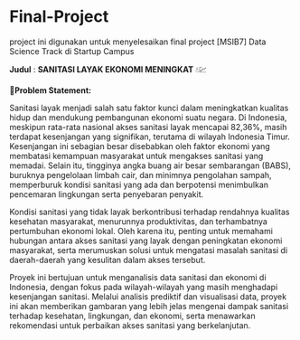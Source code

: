 # Final-Project

project ini digunakan untuk menyelesaikan final project [MSIB7] Data Science Track di Startup Campus

**Judul** : **SANITASI LAYAK EKONOMI MENINGKAT** 💧💹


📢**Problem Statement:**

Sanitasi layak menjadi salah satu faktor kunci dalam meningkatkan kualitas hidup dan mendukung pembangunan ekonomi suatu negara. Di Indonesia, meskipun rata-rata nasional akses sanitasi layak mencapai 82,36%, masih terdapat kesenjangan yang signifikan, terutama di wilayah Indonesia Timur. Kesenjangan ini sebagian besar disebabkan oleh faktor ekonomi yang membatasi kemampuan masyarakat untuk mengakses sanitasi yang memadai. Selain itu, tingginya angka buang air besar sembarangan (BABS), buruknya pengelolaan limbah cair, dan minimnya pengolahan sampah, memperburuk kondisi sanitasi yang ada dan berpotensi menimbulkan pencemaran lingkungan serta penyebaran penyakit.

Kondisi sanitasi yang tidak layak berkontribusi terhadap rendahnya kualitas kesehatan masyarakat, menurunnya produktivitas, dan terhambatnya pertumbuhan ekonomi lokal. Oleh karena itu, penting untuk memahami hubungan antara akses sanitasi yang layak dengan peningkatan ekonomi masyarakat, serta merumuskan solusi untuk mengatasi masalah sanitasi di daerah-daerah yang kesulitan dalam akses tersebut.

Proyek ini bertujuan untuk menganalisis data sanitasi dan ekonomi di Indonesia, dengan fokus pada wilayah-wilayah yang masih menghadapi kesenjangan sanitasi. Melalui analisis prediktif dan visualisasi data, proyek ini akan memberikan gambaran yang lebih jelas mengenai dampak sanitasi terhadap kesehatan, lingkungan, dan ekonomi, serta menawarkan rekomendasi untuk perbaikan akses sanitasi yang berkelanjutan.
